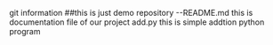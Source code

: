 git information 
##this is just demo repository
--README.md this is documentation file of our project
add.py this is simple addtion python program